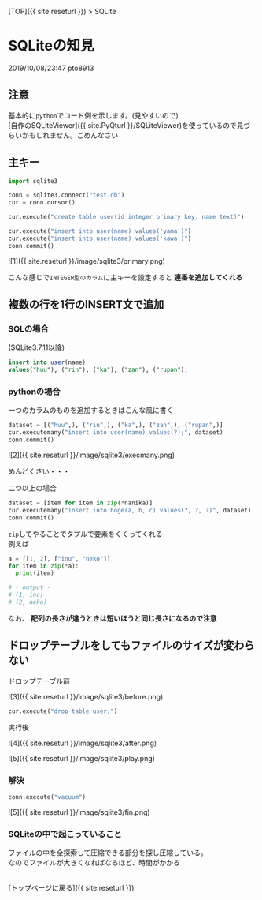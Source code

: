 [TOP]({{ site.reseturl }}) > SQLite

# SQLiteの知見
2019/10/08/23:47 pto8913

## 注意
基本的に`python`でコード例を示します。(見やすいので)<br>
[自作のSQLiteViewer]({{ site.PyQturl }}/SQLiteViewer)を使っているので見づらいかもしれません。ごめんなさい<br>

## 主キー

```python
import sqlite3

conn = sqlite3.connect("test.db")
cur = conn.cursor()

cur.execute("create table user(id integer primary key, name text)")

cur.execute("insert into user(name) values('yama')")
cur.execute("insert into user(name) values('kawa')")
conn.commit()
```

![1]({{ site.reseturl }}/image/sqlite3/primary.png)

こんな感じで`INTEGER型のカラム`に主キーを設定すると __連番を追加してくれる__<br>

## 複数の行を1行のINSERT文で追加

### SQLの場合
(SQLite3.7.11以降)

```SQL
insert into user(name)
values("huu"), ("rin"), ("ka"), ("zan"), ("rupan");
```

### pythonの場合

一つのカラムのものを追加するときはこんな風に書く

```python
dataset = [("huu",), ("rin",), ("ka",), ("zan",), ("rupan",)]
cur.executemany("insert into user(name) values(?);", dataset)
conn.commit()
```

![2]({{ site.reseturl }}/image/sqlite3/execmany.png)<br>

めんどくさい・・・<br>

二つ以上の場合<br>

```python
dataset = [item for item in zip(*nanika)]
cur.executemany("insert into hoge(a, b, c) values(?, ?, ?)", dataset)
conn.commit()
```

`zip`してやることでタプルで要素をくくってくれる<br>
例えば

```python
a = [[1, 2], ["inu", "neko"]]
for item in zip(*a):
  print(item)

# - output -
# (1, inu)
# (2, neko)
```

なお、 __配列の長さが違うときは短いほうと同じ長さになるので注意__

## ドロップテーブルをしてもファイルのサイズが変わらない

ドロップテーブル前<br>

![3]({{ site.reseturl }}/image/sqlite3/before.png)<br>

```python
cur.execute("drop table user;")
```

実行後<br>

![4]({{ site.reseturl }}/image/sqlite3/after.png)<br>

![5]({{ site.reseturl }}/image/sqlite3/play.png)<br>

### 解決

```python
conn.execute("vacuum")
```
![5]({{ site.reseturl }}/image/sqlite3/fin.png)<br>

### SQLiteの中で起こっていること
ファイルの中を全探索して圧縮できる部分を探し圧縮している。<br>
なのでファイルが大きくなればなるほど、時間がかかる<br>
<br>

[トップページに戻る]({{ site.reseturl }})
